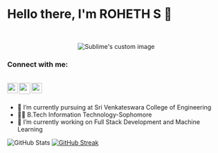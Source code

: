 # Hello there, I'm ROHETH S 👋
<br>

<p align="center">
  <img src="https://user-images.githubusercontent.com/93082548/164978757-a4ebf808-fb5f-44bc-860e-613bb6321ac2.gif" alt="Sublime's custom image"/>
</p>


### Connect with me:
<br>
<a href="https://www.linkedin.com/in/roheth-s-1541a7212/">
  <img align="left" width="24px" src="https://cdn.jsdelivr.net/npm/simple-icons@v3/icons/linkedin.svg"  />

<a href="mailto:roheth1908@gmail.com">
  <img align="left" width="26px" src="https://cdn.jsdelivr.net/npm/simple-icons@v3/icons/gmail.svg" />
</a>
</a>

</a>
<a href="https://twitter.com/thisisroheth">
  <img align="left" width="24px" src="https://cdn.jsdelivr.net/npm/simple-icons@v3/icons/twitter.svg"  />
</a>

<br>
<br>

- 🌱 I’m currently pursuing at Sri Venkateswara College of Engineering
- 🧑‍🎓 B.Tech Information Technology-Sophomore 
- 🔭 I’m currently working on Full Stack Development and Machine Learning


![GitHub Stats](https://github-readme-stats.vercel.app/api?username=ROHETH-S&theme=radical)
[![GitHub Streak](https://github-readme-streak-stats.herokuapp.com/?user=ROHETH-S)](https://git.io/streak-stats)




